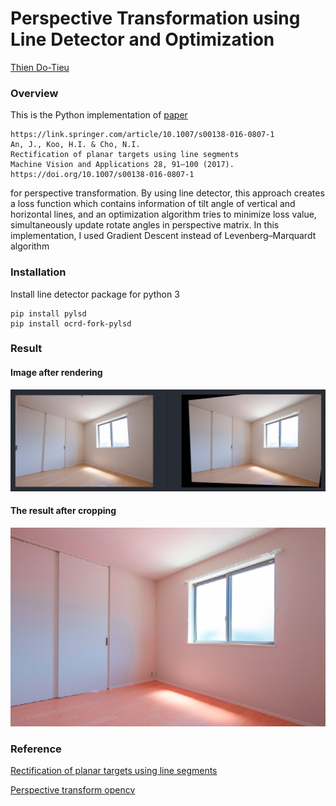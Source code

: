 # Perspective Transformation using Line Detector and Optimization

[Thien Do-Tieu](https://github.com/dotieuthien)

### Overview
This is the Python implementation of [paper](https://www.semanticscholar.org/paper/Rectification-of-planar-targets-using-line-segments-An-Koo/e1feceb12777c06727da3b281d2b8d7472182444) 

```
https://link.springer.com/article/10.1007/s00138-016-0807-1
An, J., Koo, H.I. & Cho, N.I.
Rectification of planar targets using line segments
Machine Vision and Applications 28, 91–100 (2017).
https://doi.org/10.1007/s00138-016-0807-1
```
for perspective transformation. By using line detector, this approach creates a loss function which contains information
of tilt angle of vertical and horizontal lines, and an optimization algorithm tries to minimize loss value, simultaneously 
update rotate angles in perspective matrix. In this implementation, I used Gradient Descent instead of Levenberg–Marquardt algorithm

### Installation
Install line detector package for python 3
```
pip install pylsd
pip install ocrd-fork-pylsd
```

### Result
#### Image after rendering

<img width="1000" alt="First result" src="./img/perspective_test.png">

#### The result after cropping

<img alt="First result" src="./img/result.png">

### Reference
[Rectification of planar targets using line segments](https://www.semanticscholar.org/paper/Rectification-of-planar-targets-using-line-segments-An-Koo/e1feceb12777c06727da3b281d2b8d7472182444)

[Perspective transform opencv](https://www.pyimagesearch.com/2014/08/25/4-point-opencv-getperspective-transform-example/)
